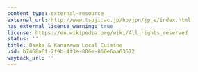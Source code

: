 ```yaml
---
content_type: external-resource
external_url: http://www.tsuji.ac.jp/hp/jpn/jp_e/index.html
has_external_license_warning: true
license: https://en.wikipedia.org/wiki/All_rights_reserved
status: ''
title: Osaka & Kanazawa Local Cuisine
uid: b7468a6f-2f9b-4f3e-806e-860e6aa63672
wayback_url: ''
---
```

